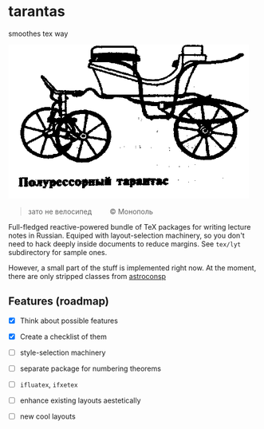 # tarantas
smoothes tex way

![](doc/img/1232.gif)

> зато не велосипед <span style="display:inline-block; width:2em;"></span> © Монополь

Full-fledged reactive-powered bundle of TeX packages for writing lecture notes in Russian.
Equiped with layout-selection machinery, so you don't need to hack deeply inside documents to
reduce margins. See `tex/lyt` subdirectory for sample ones.

However, a small part of the stuff is implemented right now.
At the moment, there are only stripped classes from
[astroconsp](http://github.com/taxus-d/astroconsp)

## Features (roadmap)


* [X] Think about possible features
* [X] Create a checklist of them


* [ ] style-selection machinery
* [ ] separate package for numbering theorems
* [ ] `ifluatex`, `ifxetex`
* [ ] enhance existing layouts aestetically
* [ ] new cool layouts
